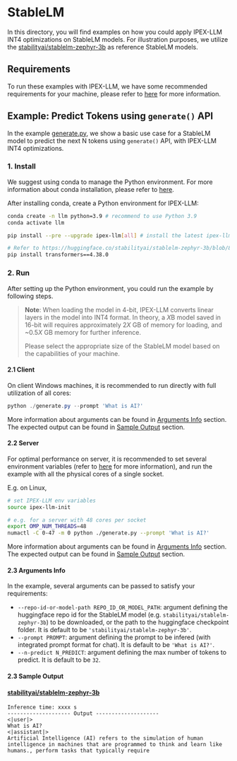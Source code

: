# StableLM
In this directory, you will find examples on how you could apply IPEX-LLM INT4 optimizations on StableLM models. For illustration purposes, we utilize the [stabilityai/stablelm-zephyr-3b](https://huggingface.co/stabilityai/stablelm-zephyr-3b) as reference StableLM models.

## Requirements
To run these examples with IPEX-LLM, we have some recommended requirements for your machine, please refer to [here](../README.md#recommended-requirements) for more information.

## Example: Predict Tokens using `generate()` API
In the example [generate.py](./generate.py), we show a basic use case for a StableLM model to predict the next N tokens using `generate()` API, with IPEX-LLM INT4 optimizations.
### 1. Install
We suggest using conda to manage the Python environment. For more information about conda installation, please refer to [here](https://docs.conda.io/en/latest/miniconda.html#).

After installing conda, create a Python environment for IPEX-LLM:
```bash
conda create -n llm python=3.9 # recommend to use Python 3.9
conda activate llm

pip install --pre --upgrade ipex-llm[all] # install the latest ipex-llm nightly build with 'all' option

# Refer to https://huggingface.co/stabilityai/stablelm-zephyr-3b/blob/8b471c751c0e78cb46cf9f47738dd0eb45392071/config.json#L21, please make sure you are using a stable version of Transformers, 4.38.0 or newer.
pip install transformers==4.38.0
```

### 2. Run
After setting up the Python environment, you could run the example by following steps.

> **Note**: When loading the model in 4-bit, IPEX-LLM converts linear layers in the model into INT4 format. In theory, a *X*B model saved in 16-bit will requires approximately 2*X* GB of memory for loading, and ~0.5*X* GB memory for further inference.
>
> Please select the appropriate size of the StableLM model based on the capabilities of your machine.

#### 2.1 Client
On client Windows machines, it is recommended to run directly with full utilization of all cores:
```powershell
python ./generate.py --prompt 'What is AI?'
```
More information about arguments can be found in [Arguments Info](#23-arguments-info) section. The expected output can be found in [Sample Output](#24-sample-output) section.

#### 2.2 Server
For optimal performance on server, it is recommended to set several environment variables (refer to [here](../README.md#best-known-configuration-on-linux) for more information), and run the example with all the physical cores of a single socket.

E.g. on Linux,
```bash
# set IPEX-LLM env variables
source ipex-llm-init

# e.g. for a server with 48 cores per socket
export OMP_NUM_THREADS=48
numactl -C 0-47 -m 0 python ./generate.py --prompt 'What is AI?'
```
More information about arguments can be found in [Arguments Info](#23-arguments-info) section. The expected output can be found in [Sample Output](#24-sample-output) section.

#### 2.3 Arguments Info
In the example, several arguments can be passed to satisfy your requirements:

- `--repo-id-or-model-path REPO_ID_OR_MODEL_PATH`: argument defining the huggingface repo id for the StableLM model (e.g. `stabilityai/stablelm-zephyr-3b`) to be downloaded, or the path to the huggingface checkpoint folder. It is default to be `'stabilityai/stablelm-zephyr-3b'`.
- `--prompt PROMPT`: argument defining the prompt to be infered (with integrated prompt format for chat). It is default to be `'What is AI?'`.
- `--n-predict N_PREDICT`: argument defining the max number of tokens to predict. It is default to be `32`.

#### 2.3 Sample Output
#### [stabilityai/stablelm-zephyr-3b](https://huggingface.co/stabilityai/stablelm-zephyr-3b)
```log
Inference time: xxxx s
-------------------- Output --------------------
<|user|>
What is AI?
<|assistant|>
Artificial Intelligence (AI) refers to the simulation of human intelligence in machines that are programmed to think and learn like humans., perform tasks that typically require
```
